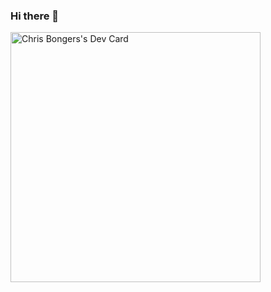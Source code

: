 ### Hi there 👋

<!--
**MrAghaei/MrAghaei** is a ✨ _special_ ✨ repository because its `README.md` (this file) appears on your GitHub profile.

Here are some ideas to get you started:

- 🔭 I’m currently working on ...
- 🌱 I’m currently learning ...
- 👯 I’m looking to collaborate on ...
- 🤔 I’m looking for help with ...
- 💬 Ask me about ...
- 📫 How to reach me: ...
- 😄 Pronouns: ...
- ⚡ Fun fact: ...
-->
<a href="https://app.daily.dev/mamadaghaei"><img src="https://github.com/mamadaghaei/mamadaghaei/blob/master/devcard.svg" width="400" alt="Chris Bongers's Dev Card"/></a>
